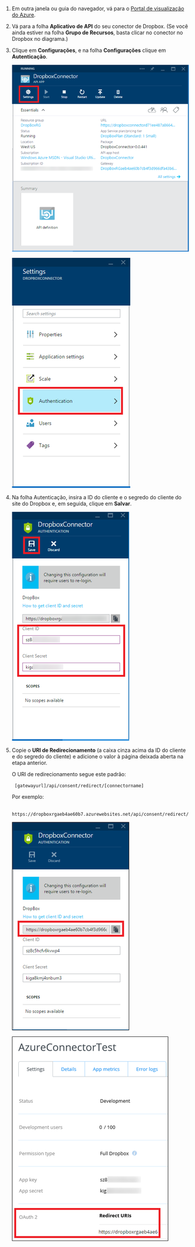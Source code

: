1. Em outra janela ou guia do navegador, vá para o [Portal de visualização do Azure](https://portal.azure.com).
2. Vá para a folha **Aplicativo de API** do seu conector de Dropbox. (Se você ainda estiver na folha **Grupo de Recursos**, basta clicar no conector no Dropbox no diagrama.)
3. Clique em **Configurações**, e na folha **Configurações** clique em **Autenticação**.
   
    ![Clique em Configurações](./media/app-service-api-exchange-dropbox-settings/clicksettings.png)
   
    ![Clique em Autenticação](./media/app-service-api-exchange-dropbox-settings/clickauth.png)
4. Na folha Autenticação, insira a ID do cliente e o segredo do cliente do site do Dropbox e, em seguida, clique em **Salvar**.
   
    ![Insira as configurações e clique em Salvar](./media/app-service-api-exchange-dropbox-settings/authblade.png)
5. Copie o **URI de Redirecionamento** (a caixa cinza acima da ID do cliente e do segredo do cliente) e adicione o valor à página deixada aberta na etapa anterior.
   
    O URI de redirecionamento segue este padrão:
   
        [gatewayurl]/api/consent/redirect/[connectorname]
   
    Por exemplo:
   
        https://dropboxrgaeb4ae60b7.azurewebsites.net/api/consent/redirect/DropboxConnector
   
    ![Obter URI de redirecionamento](./media/app-service-api-exchange-dropbox-settings/redirecturi.png)
   
    ![Criar aplicativo Dropbox](./media/app-service-api-exchange-dropbox-settings/dbappsettings2.png)

<!---HONumber=Oct15_HO3-->